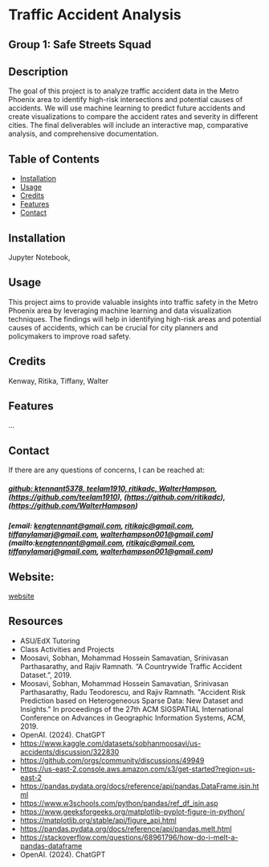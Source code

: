 # Traffic Accident Analysis
## Group 1: Safe Streets Squad



## Description
The goal of this project is to analyze traffic accident data in the Metro Phoenix area to identify high-risk intersections and potential causes of accidents. We will use machine learning to predict future accidents and create visualizations to compare the accident rates and severity in different cities. The final deliverables will include an interactive map, comparative analysis, and comprehensive documentation.



## Table of Contents
- [Installation](#installation)
- [Usage](#usage)
- [Credits](#credits)
- [Features](#features)
- [Contact](#contact)

## Installation
Jupyter Notebook, 

## Usage
This project aims to provide valuable insights into traffic safety in the Metro Phoenix area by leveraging machine learning and data visualization techniques. The findings will help in identifying high-risk areas and potential causes of accidents, which can be crucial for city planners and policymakers to improve road safety.

## Credits
Kenway, Ritika, Tiffany, Walter



## Features
...



## Contact
If there are any questions of concerns, I can be reached at:
##### [github: ktennant5378, teelam1910, ritikadc, WalterHampson](https://github.com/ktennant5378), (https://github.com/teelam1910), (https://github.com/ritikadc), (https://github.com/WalterHampson)
##### [email: kengtennant@gmail.com, ritikajc@gmail.com, tiffanylamarj@gmail.com, walterhampson001@gmail.com](mailto:kengtennant@gmail.com, ritikajc@gmail.com, tiffanylamarj@gmail.com, walterhampson001@gmail.com)


## Website: 
[website](...)


## Resources
- ASU/EdX Tutoring
- Class Activities and Projects
- Moosavi, Sobhan, Mohammad Hossein Samavatian, Srinivasan Parthasarathy, and Rajiv Ramnath. “A Countrywide Traffic Accident Dataset.”, 2019.
- Moosavi, Sobhan, Mohammad Hossein Samavatian, Srinivasan Parthasarathy, Radu Teodorescu, and Rajiv Ramnath. "Accident Risk Prediction based on Heterogeneous Sparse Data: New Dataset and Insights." In proceedings of the 27th ACM SIGSPATIAL International Conference on Advances in Geographic Information Systems, ACM, 2019.
- OpenAI. (2024). ChatGPT
- https://www.kaggle.com/datasets/sobhanmoosavi/us-accidents/discussion/322830
- https://github.com/orgs/community/discussions/49949
- https://us-east-2.console.aws.amazon.com/s3/get-started?region=us-east-2
- https://pandas.pydata.org/docs/reference/api/pandas.DataFrame.isin.html
- https://www.w3schools.com/python/pandas/ref_df_isin.asp
- https://www.geeksforgeeks.org/matplotlib-pyplot-figure-in-python/
- https://matplotlib.org/stable/api/figure_api.html
- https://pandas.pydata.org/docs/reference/api/pandas.melt.html
- https://stackoverflow.com/questions/68961796/how-do-i-melt-a-pandas-dataframe
- OpenAI. (2024). ChatGPT
